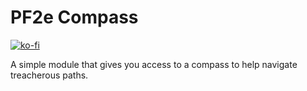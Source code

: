 # PF2e Compass

[![ko-fi](https://ko-fi.com/img/githubbutton_sm.svg)](https://ko-fi.com/Z8Z6ZHDNA)

A simple module that gives you access to a compass to help navigate treacherous paths.